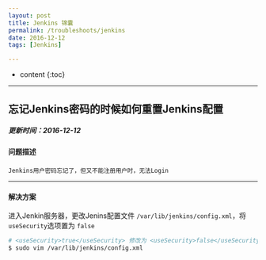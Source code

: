 ```yaml
---
layout: post
title: Jenkins 锦囊
permalink: /troubleshoots/jenkins
date: 2016-12-12
tags: [Jenkins]

---
```


* content
{:toc}

---

## 忘记Jenkins密码的时候如何重置Jenkins配置

##### 更新时间：2016-12-12   

#### 问题描述
  
`Jenkins用户密码忘记了，但又不能注册用户时，无法Login`

---

#### 解决方案  
进入Jenkin服务器，更改Jenins配置文件 `/var/lib/jenkins/config.xml`，将`useSecurity`选项置为 `false`

```sh
# <useSecurity>true</useSecurity> 修改为 <useSecurity>false</useSecurity>
$ sudo vim /var/lib/jenkins/config.xml
```